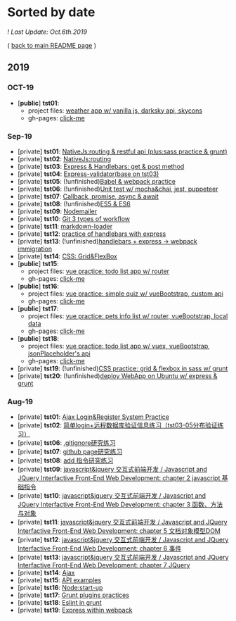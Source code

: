 ﻿
# Sorted by date

*! Last Update: Oct.6th.2019*

( [back to main README page](https://vio999.github.io/tests-list-summary/) )

## 2019

### OCT-19

- [**public**] **tst01**:
  - project files: [weather app w/ vanilla js, darksky api, skycons](https://github.com/vio999/tst01-Oct-19)
  - gh-pages: [click-me](https://vio999.github.io/tst01-Oct-19/)

### Sep-19

- [private] **tst01**: [NativeJs:routing & restful api (plus:sass practice & grunt)](https://github.com/vio999/tst01-Sep-19)
- [private] **tst02**: [NativeJs:routing](https://github.com/vio999/tst02-Sep-19)
- [private] **tst03**: [Express & Handlebars: get & post method](https://github.com/vio999/tst03-Sep-19)
- [private] **tst04**: [Express-validator(base on tst03)](https://github.com/vio999/tst04-Sep-19)
- [private] **tst05**: (!unfinished)[Babel & webpack practice](https://github.com/vio999/tst05-Sep-19)
- [private] **tst06**: (!unfinished)[Unit test w/ mocha&chai, jest, puppeteer](https://github.com/vio999/tst06-Sep-19)
- [private] **tst07**: [Callback, promise, async & await](https://github.com/vio999/tst07-Sep-19)
- [private] **tst08**: (!unfinished)[ES5 & ES6](https://github.com/vio999/tst08-Sep-19)
- [private] **tst09**: [Nodemailer](https://github.com/vio999/tst09-Sep-19)
- [private] **tst10**: [Git 3 types of workflow](https://github.com/vio999/tst10-Sep-19)
- [private] **tst11**: [markdown-loader](https://github.com/vio999/tst11-Sep-19)
- [private] **tst12**: [practice of handlebars with express](https://github.com/vio999/tst12-Sep-19)
- [private] **tst13**: (!unfinished)[handlebars + express ->  webpack immigration](https://github.com/vio999/tst13-Sep-19)
- [private] **tst14**: [CSS: Grid&FlexBox](https://github.com/vio999/tst14-Sep-19)
- [**public**] **tst15**: 
  - project files: [vue practice: todo list app w/ router](https://github.com/vio999/tst15-Sep-19)
  - gh-pages: [click-me](https://vio999.github.io/tst15-Sep-19/)
- [**public**] **tst16**: 
  - project files: [vue practice: simple quiz w/ vueBootstrap, custom api](https://github.com/vio999/tst16-Sep-19)
  - gh-pages: [click-me](https://vio999.github.io/tst16-Sep-19/)
- [**public**] **tst17**: 
  - project files: [vue practice: pets info list w/ router,  vueBootstrap, local data](https://github.com/vio999/tst17-Sep-19)
  - gh-pages: [click-me](https://vio999.github.io/tst17-Sep-19/)
- [**public**] **tst18**:
  - project files: [vue practice: todo list app w/ vuex,  vueBootstrap, jsonPlaceholder's api](https://github.com/vio999/tst18-Sep-19)
  - gh-pages: [click-me](https://vio999.github.io/tst18-Sep-19/)
- [private] **tst19**: (!unfinished)[CSS practice: grid & flexbox in sass w/ grunt](https://github.com/vio999/tst19-Sep-19)
- [private] **tst20**: (!unfinished)[deploy WebApp on Ubuntu w/ express & grunt](https://github.com/vio999/tst19-Sep-20)

### Aug-19

- [private] **tst01**: [Ajax Login&Register System Practice](https://github.com/vio999/tst01-Aug-19)
- [private] **tst02**: [简单login+远程数据库验证信息练习（tst03-05分布验证练习）](https://github.com/vio999/tst02-Aug-19)
- [private] **tst06**: [.gitignore研究练习](https://github.com/vio999/tst06-Aug-19)
- [private] **tst07**: [github page研究练习](https://github.com/vio999/tst07-Aug-19)
- [private] **tst08**: [add 指令研究练习](https://github.com/vio999/tst08-Aug-19)
- [private] **tst09**: [javascript&jquery 交互式前端开发 / Javascript and JQuery Interfactive Front-End Web Development: chapter 2 javascript 基础指令](https://github.com/vio999/tst09-Aug-19)
- [private] **tst10**: [javascript&jquery 交互式前端开发 / Javascript and JQuery Interfactive Front-End Web Development: chapter 3 函数、方法与对象](https://github.com/vio999/tst10-Aug-19)
- [private] **tst11**: [javascript&jquery 交互式前端开发 / Javascript and JQuery Interfactive Front-End Web Development: chapter 5 文档对象模型DOM](https://github.com/vio999/tst11-Aug-19)
- [private] **tst12**: [javascript&jquery 交互式前端开发 / Javascript and JQuery Interfactive Front-End Web Development: chapter 6 事件](https://github.com/vio999/tst12-Aug-19)
- [private] **tst13**: [javascript&jquery 交互式前端开发 / Javascript and JQuery Interfactive Front-End Web Development: chapter 7 JQuery](https://github.com/vio999/tst13-Aug-19)
- [private] **tst14**: [Ajax](https://github.com/vio999/tst14-Aug-19)
- [private] **tst15**: [API examples](https://github.com/vio999/tst15-Aug-19)
- [private] **tst16**: [Node:start-up](https://github.com/vio999/tst16-Aug-19)
- [private] **tst17**: [Grunt plugins practices](https://github.com/vio999/tst17-Aug-19)
- [private] **tst18**: [Eslint in grunt](https://github.com/vio999/tst18-Aug-19)
- [private] **tst19**: [Express within webpack](https://github.com/vio999/tst19-Aug-19)
